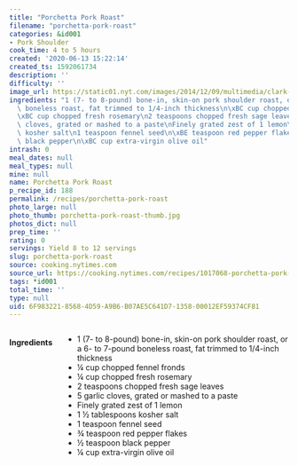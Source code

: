 ```yaml
---
title: "Porchetta Pork Roast"
filename: "porchetta-pork-roast"
categories: &id001
- Pork Shoulder
cook_time: 4 to 5 hours
created: '2020-06-13 15:22:14'
created_ts: 1592061734
description: ''
difficulty: ''
image_url: https://static01.nyt.com/images/2014/12/09/multimedia/clark-porchetta/clark-porchetta-articleLarge.jpg
ingredients: "1 (7- to 8-pound) bone-in, skin-on pork shoulder roast, or a 6- to 7-pound\
  \ boneless roast, fat trimmed to 1/4-inch thickness\n\xBC cup chopped fennel fronds\n\
  \xBC cup chopped fresh rosemary\n2 teaspoons chopped fresh sage leaves\n5 garlic\
  \ cloves, grated or mashed to a paste\nFinely grated zest of 1 lemon\n1 \xBD tablespoons\
  \ kosher salt\n1 teaspoon fennel seed\n\xBE teaspoon red pepper flakes\n\xBD teaspoon\
  \ black pepper\n\xBC cup extra-virgin olive oil"
intrash: 0
meal_dates: null
meal_types: null
mine: null
name: Porchetta Pork Roast
p_recipe_id: 188
permalink: /recipes/porchetta-pork-roast
photo_large: null
photo_thumb: porchetta-pork-roast-thumb.jpg
photos_dict: null
prep_time: ''
rating: 0
servings: Yield 8 to 12 servings
slug: porchetta-pork-roast
source: cooking.nytimes.com
source_url: https://cooking.nytimes.com/recipes/1017068-porchetta-pork-roast?action=click&module=Global%20Search%20Recipe%20Card&pgType=search&rank=10
tags: *id001
total_time: ''
type: null
uid: 6F983221-8568-4D59-A9B6-B07AE5C641D7-1358-00012EF59374CF81
---
```

<div class="large-8 medium-7 columns" id="writeup">	</div><!-- #writeup -->
</div><!-- #row-one -->
<div class="row" id="row-two">	<div class="medium-4 small-5 columns" id="ingredients"><h4>Ingredients</h4><div class="box box-ingredients content"><ul>
<li>1 (7- to 8-pound) bone-in, skin-on pork shoulder roast, or a 6- to 7-pound boneless roast, fat trimmed to 1/4-inch thickness</li>
<li>¼ cup chopped fennel fronds</li>
<li>¼ cup chopped fresh rosemary</li>
<li>2 teaspoons chopped fresh sage leaves</li>
<li>5 garlic cloves, grated or mashed to a paste</li>
<li>Finely grated zest of 1 lemon</li>
<li>1 ½ tablespoons kosher salt</li>
<li>1 teaspoon fennel seed</li>
<li>¾ teaspoon red pepper flakes</li>
<li>½ teaspoon black pepper</li>
<li>¼ cup extra-virgin olive oil</li>
</ul>
</div>	</div>	<div class="medium-6 small-7 columns" id="directions">	</div>
